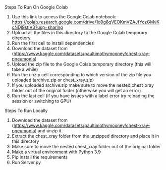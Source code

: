 Steps To Run On Google Colab
1. Use this link to access the Google Colab notebook: https://colab.research.google.com/drive/1o9g8qVEOKmVZAJfYczGMvKcNDj9stlV3?usp=sharing
2. Upload all the files in this directory to the Google Colab temporary directory
3. Run the first cell to install dependencies
3. Download the dataset from (https://www.kaggle.com/datasets/paultimothymooney/chest-xray-pneumonia)
3. Upload the zip file to the Google Colab temporary directory (this will take a while)
4. Run the unzip cell corresponding to which version of the zip file you uploaded (archive.zip or chest_xray.zip)
5. If you uploaded archive.zip make sure to move the nested chest_xray folder out of the original folder (otherwise you will get an error)
6. Run the last cell (if you have issues with a label error try reloading the session or switching to GPU)

Steps To Run Locally
1. Download the dataset from (https://www.kaggle.com/datasets/paultimothymooney/chest-xray-pneumonia) and unzip it. 
2. Extract the chest_xray folder from the unzipped directory and place it in this directory 
3. Make sure to move the nested chest_xray folder out of the original folder
4. Make a virtual environment with Python 3.9
5. Pip install the requirements
6. Run Server.py